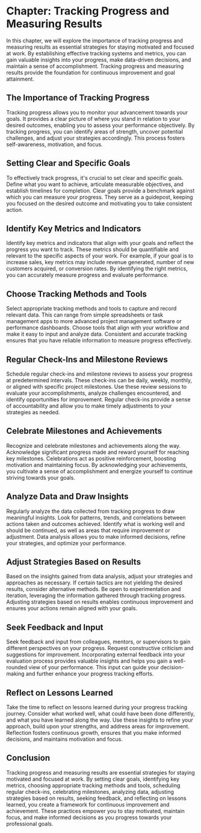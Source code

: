 Chapter: Tracking Progress and Measuring Results
================================================

In this chapter, we will explore the importance of tracking progress and measuring results as essential strategies for staying motivated and focused at work. By establishing effective tracking systems and metrics, you can gain valuable insights into your progress, make data-driven decisions, and maintain a sense of accomplishment. Tracking progress and measuring results provide the foundation for continuous improvement and goal attainment.

The Importance of Tracking Progress
-----------------------------------

Tracking progress allows you to monitor your advancement towards your goals. It provides a clear picture of where you stand in relation to your desired outcomes, enabling you to assess your performance objectively. By tracking progress, you can identify areas of strength, uncover potential challenges, and adjust your strategies accordingly. This process fosters self-awareness, motivation, and focus.

Setting Clear and Specific Goals
--------------------------------

To effectively track progress, it's crucial to set clear and specific goals. Define what you want to achieve, articulate measurable objectives, and establish timelines for completion. Clear goals provide a benchmark against which you can measure your progress. They serve as a guidepost, keeping you focused on the desired outcome and motivating you to take consistent action.

Identify Key Metrics and Indicators
-----------------------------------

Identify key metrics and indicators that align with your goals and reflect the progress you want to track. These metrics should be quantifiable and relevant to the specific aspects of your work. For example, if your goal is to increase sales, key metrics may include revenue generated, number of new customers acquired, or conversion rates. By identifying the right metrics, you can accurately measure progress and evaluate performance.

Choose Tracking Methods and Tools
---------------------------------

Select appropriate tracking methods and tools to capture and record relevant data. This can range from simple spreadsheets or task management apps to more advanced project management software or performance dashboards. Choose tools that align with your workflow and make it easy to input and analyze data. Consistent and accurate tracking ensures that you have reliable information to measure progress effectively.

Regular Check-Ins and Milestone Reviews
---------------------------------------

Schedule regular check-ins and milestone reviews to assess your progress at predetermined intervals. These check-ins can be daily, weekly, monthly, or aligned with specific project milestones. Use these review sessions to evaluate your accomplishments, analyze challenges encountered, and identify opportunities for improvement. Regular check-ins provide a sense of accountability and allow you to make timely adjustments to your strategies as needed.

Celebrate Milestones and Achievements
-------------------------------------

Recognize and celebrate milestones and achievements along the way. Acknowledge significant progress made and reward yourself for reaching key milestones. Celebrations act as positive reinforcement, boosting motivation and maintaining focus. By acknowledging your achievements, you cultivate a sense of accomplishment and energize yourself to continue striving towards your goals.

Analyze Data and Draw Insights
------------------------------

Regularly analyze the data collected from tracking progress to draw meaningful insights. Look for patterns, trends, and correlations between actions taken and outcomes achieved. Identify what is working well and should be continued, as well as areas that require improvement or adjustment. Data analysis allows you to make informed decisions, refine your strategies, and optimize your performance.

Adjust Strategies Based on Results
----------------------------------

Based on the insights gained from data analysis, adjust your strategies and approaches as necessary. If certain tactics are not yielding the desired results, consider alternative methods. Be open to experimentation and iteration, leveraging the information gathered through tracking progress. Adjusting strategies based on results enables continuous improvement and ensures your actions remain aligned with your goals.

Seek Feedback and Input
-----------------------

Seek feedback and input from colleagues, mentors, or supervisors to gain different perspectives on your progress. Request constructive criticism and suggestions for improvement. Incorporating external feedback into your evaluation process provides valuable insights and helps you gain a well-rounded view of your performance. This input can guide your decision-making and further enhance your progress tracking efforts.

Reflect on Lessons Learned
--------------------------

Take the time to reflect on lessons learned during your progress tracking journey. Consider what worked well, what could have been done differently, and what you have learned along the way. Use these insights to refine your approach, build upon your strengths, and address areas for improvement. Reflection fosters continuous growth, ensures that you make informed decisions, and maintains motivation and focus.

Conclusion
----------

Tracking progress and measuring results are essential strategies for staying motivated and focused at work. By setting clear goals, identifying key metrics, choosing appropriate tracking methods and tools, scheduling regular check-ins, celebrating milestones, analyzing data, adjusting strategies based on results, seeking feedback, and reflecting on lessons learned, you create a framework for continuous improvement and achievement. These practices empower you to stay motivated, maintain focus, and make informed decisions as you progress towards your professional goals.
